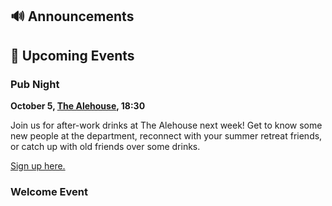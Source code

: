 ## 🔊 Announcements

## 📅 Upcoming Events

### Pub Night 

**October 5, [The Alehouse](https://maps.app.goo.gl/Pop2SMBe6cc8RUm37), 18:30**

Join us for after-work drinks at The Alehouse next week! Get to know some new people at the department, reconnect with your summer retreat friends, or catch up with old friends over some drinks.

[Sign up here.](https://forms.gle/bqHiKxXM1Nd5CZsm7)

### Welcome Event
